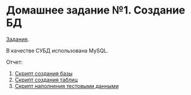 # Домашнее задание №1. Создание БД

[Задание](https://github.com/artvorobyev/databases/blob/master/task1/%D0%97%D0%B0%D0%B4%D0%B0%D0%BD%D0%B8%D0%B5.pdf).

В качестве СУБД использована MySQL.

Отчет:

1. [Скрипт создания базы](https://github.com/artvorobyev/databases/blob/master/task1/database.sql)
1. [Скрипт создания таблиц](https://github.com/artvorobyev/databases/blob/master/task1/tables.sql)
1. [Скрипт наполнения тестовыми данными](https://github.com/artvorobyev/databases/blob/master/task1/data.sql)
